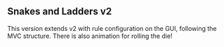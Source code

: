 ## Snakes and Ladders v2

This version extends v2 with rule configuration on the GUI,
following the MVC structure.
There is also animation for rolling the die!

